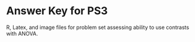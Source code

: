 # Answer Key for PS3
R, Latex, and image files for problem set assessing ability to use contrasts with ANOVA.
